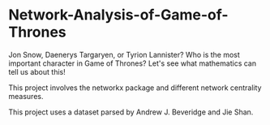 # Network-Analysis-of-Game-of-Thrones
Jon Snow, Daenerys Targaryen, or Tyrion Lannister? Who is the most important character in Game of Thrones? Let's see what mathematics can tell us about this!

This project involves the networkx package and different network centrality measures. 

This project uses a dataset parsed by Andrew J. Beveridge and Jie Shan.
